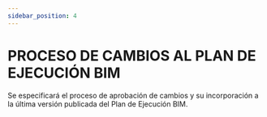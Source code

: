 ```yaml
---
sidebar_position: 4
---
```


# PROCESO DE CAMBIOS AL PLAN DE EJECUCIÓN BIM

Se especificará el proceso de aprobación de cambios y su incorporación a la última versión publicada del Plan de Ejecución BIM.
